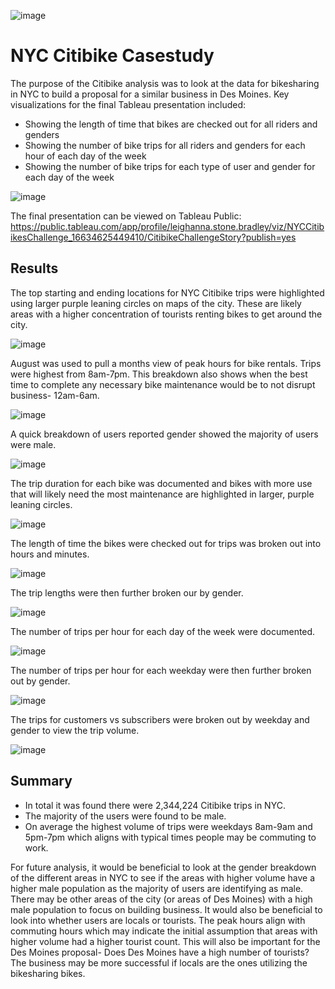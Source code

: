 ![image](https://user-images.githubusercontent.com/107161421/190881803-711ccea8-8b9d-45a1-ac87-a872697a7261.png)

# NYC Citibike Casestudy

The purpose of the Citibike analysis was to look at the data for bikesharing in NYC to build a proposal for a similar business in Des Moines. Key visualizations for the final Tableau presentation included:
- Showing the length of time that bikes are checked out for all riders and genders
- Showing the number of bike trips for all riders and genders for each hour of each day of the week
- Showing the number of bike trips for each type of user and gender for each day of the week

![image](https://user-images.githubusercontent.com/107161421/190881762-4b634191-37d1-44bf-9534-b9ad0216248d.png)

The final presentation can be viewed on Tableau Public: https://public.tableau.com/app/profile/leighanna.stone.bradley/viz/NYCCitibikesChallenge_16634625449410/CitibikeChallengeStory?publish=yes

## Results

The top starting and ending locations for NYC Citibike trips were highlighted using larger purple leaning circles on maps of the city. These are likely areas with a higher concentration of tourists renting bikes to get around the city.

![image](https://user-images.githubusercontent.com/107161421/190881292-f23948d6-0a47-4b3f-b854-8972e79e3d33.png)

August was used to pull a months view of peak hours for bike rentals. Trips were highest from 8am-7pm.  This breakdown also shows when the best time to complete any necessary bike maintenance would be to not disrupt business- 12am-6am.

![image](https://user-images.githubusercontent.com/107161421/190881343-38c1b151-5474-4640-be51-17fff1e25f2b.png)

A quick breakdown of users reported gender showed the majority of users were male.

![image](https://user-images.githubusercontent.com/107161421/190881363-31533a80-eb19-4127-a156-9d716a37972b.png)

The trip duration for each bike was documented and bikes with more use that will likely need the most maintenance are highlighted in larger, purple leaning circles. 

![image](https://user-images.githubusercontent.com/107161421/190881390-cae6cb0c-45ba-46f7-98ad-95d1b9e2da21.png)

The length of time the bikes were checked out for trips was broken out into hours and minutes.

![image](https://user-images.githubusercontent.com/107161421/190881428-79593395-6744-4db3-9b1b-ae6801384c1d.png)

The trip lengths were then further broken our by gender.

![image](https://user-images.githubusercontent.com/107161421/190881442-884ba1ef-9d1f-4edd-a8e9-cc95cd654a9b.png)

The number of trips per hour for each day of the week were documented. 

![image](https://user-images.githubusercontent.com/107161421/190881455-46874f91-42ff-42b2-963e-ffdecb2a1c31.png)

The number of trips per hour for each weekday were then further broken out by gender.

![image](https://user-images.githubusercontent.com/107161421/190881485-fb495d5c-76e3-4877-a93b-de9b341996f0.png)

The trips for customers vs subscribers were broken out by weekday and gender to view the trip volume.

![image](https://user-images.githubusercontent.com/107161421/190881515-e503ed5b-fd1e-46ff-b947-a43408b3587f.png)

## Summary

- In total it was found there were 2,344,224 Citibike trips in NYC. 
- The majority of the users were found to be male. 
- On average the highest volume of trips were weekdays 8am-9am and 5pm-7pm which aligns with typical times people may be commuting to work.

For future analysis, it would be beneficial to look at the gender breakdown of the different areas in NYC to see if the areas with higher volume have a higher male population as the majority of users are identifying as male. There may be other areas of the city (or areas of Des Moines) with a high male population to focus on building business. It would also be beneficial to look into whether users are locals or tourists. The peak hours align with commuting hours which may indicate the initial assumption that areas with higher volume had a higher tourist count. This will also be important for the Des Moines proposal- Does Des Moines have a high number of tourists? The business may be more successful if locals are the ones utilizing the bikesharing bikes. 
